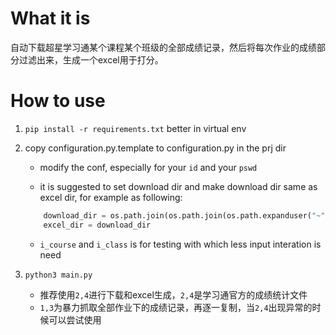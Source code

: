 # What it is
自动下载超星学习通某个课程某个班级的全部成绩记录，然后将每次作业的成绩部分过滤出来，生成一个excel用于打分。
# How to use
1. `pip install -r requirements.txt` better in virtual env

2. copy configuration.py.template to configuration.py in the prj dir

   - modify the conf, especially for your `id` and your `pswd`

    - it is suggested to set download dir and make download dir same as excel dir, for example as following:

    ```py
        download_dir = os.path.join(os.path.join(os.path.expanduser("~"), "Desktop"),"xxt-downloads")
        excel_dir = download_dir 
    ```
    - `i_course` and `i_class` is for testing with which less input interation is need

3. `python3 main.py` 
   - 推荐使用`2,4`进行下载和excel生成，`2,4`是学习通官方的成绩统计文件
   - `1,3`为暴力抓取全部作业下的成绩记录，再逐一复制，当`2,4`出现异常的时候可以尝试使用
